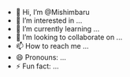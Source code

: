- 👋 Hi, I’m @Mishimbaru
- 👀 I’m interested in ...
- 🌱 I’m currently learning ...
- 💞️ I’m looking to collaborate on ...
- 📫 How to reach me ...
- 😄 Pronouns: ...
- ⚡ Fun fact: ...

<!---
Mishimbaru/Mishimbaru is a ✨ special ✨ repository because its `README.md` (this file) appears on your GitHub profile.
You can click the Preview link to take a look at your changes.
--->
